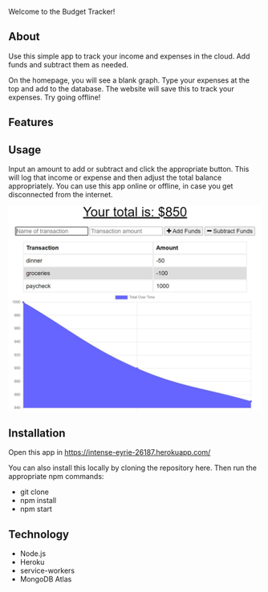 Welcome to the Budget Tracker!  

## About

Use this simple app to track your income and expenses in the cloud.  Add funds and subtract them as needed.

On the homepage, you will see a blank graph.  Type your expenses at the top and add to the database.  The website will save this to track your expenses.
Try going offline!

## Features

## Usage
Input an amount to add or subtract and click the appropriate button.  This will log that income or expense and then adjust the total balance appropriately.
You can use this app online or offline, in case you get disconnected from the internet.

![Screenshot of the budget tracker page](./images/Budget_screenshot_1.JPG)

## Installation

Open this app in https://intense-eyrie-26187.herokuapp.com/

You can also install this locally by cloning the repository here.  Then run the appropriate npm commands:
- git clone 
- npm install
- npm start


## Technology
- Node.js
- Heroku
- service-workers
- MongoDB Atlas
